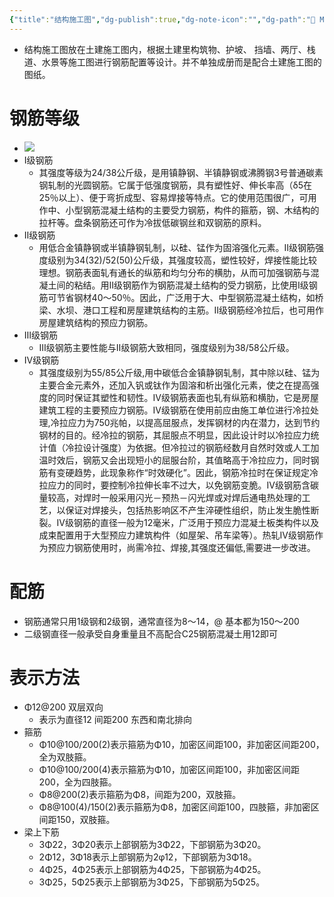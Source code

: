 ```yaml
---
{"title":"结构施工图","dg-publish":true,"dg-note-icon":"","dg-path":"🌳 Major/Construction/Working Drawing/结构施工图.md","permalink":"/🌳 Major/Construction/Working Drawing/结构施工图/","dgPassFrontmatter":true,"noteIcon":"","created":"2024-10-09T09:33:04.000+08:00","updated":"2024-11-05T23:52:00.788+08:00"}
---
```


- 结构施工图放在土建施工图内，根据土建里构筑物、护坡、 挡墙、两厅、栈道、水景等施工图进行钢筋配置等设计。并不单独成册而是配合土建施工图的图纸。  
# 钢筋等级  
-   ![](https://api2.mubu.com/v3/document_image/82d2dc4e-1a78-49a5-8577-44d6622ba672-20454557.jpg)  
-   Ⅰ级钢筋  
	-   其强度等级为24/38公斤级，是用镇静钢、半镇静钢或沸腾钢3号普通碳素钢轧制的光圆钢筋。它属于低强度钢筋，具有塑性好、伸长率高（δ5在25％以上）、便于弯折成型、容易焊接等特点。它的使用范围很广，可用作中、小型钢筋混凝土结构的主要受力钢筋，构件的箍筋，钢、木结构的拉杆等。盘条钢筋还可作为冷拔低碳钢丝和双钢筋的原料。  
-   Ⅱ级钢筋  
	-   用低合金镇静钢或半镇静钢轧制，以硅、锰作为固溶强化元素。Ⅱ级钢筋强度级别为34(32)/52(50)公斤级，其强度较高，塑性较好，焊接性能比较理想。钢筋表面轧有通长的纵筋和均匀分布的横肋，从而可加强钢筋与混凝土间的粘结。用Ⅱ级钢筋作为钢筋混凝土结构的受力钢筋，比使用Ⅰ级钢筋可节省钢材40～50％。因此，广泛用于大、中型钢筋混凝土结构，如桥梁、水坝、港口工程和房屋建筑结构的主筋。Ⅱ级钢筋经冷拉后，也可用作房屋建筑结构的预应力钢筋。  
-   Ⅲ级钢筋  
	-   Ⅲ级钢筋主要性能与Ⅱ级钢筋大致相同，强度级别为38/58公斤级。  
-   Ⅳ级钢筋  
	-   其强度级别为55/85公斤级,用中碳低合金镇静钢轧制，其中除以硅、锰为主要合金元素外，还加入钒或钛作为固溶和析出强化元素，使之在提高强度的同时保证其塑性和韧性。Ⅳ级钢筋表面也轧有纵筋和横肋，它是房屋建筑工程的主要预应力钢筋。Ⅳ级钢筋在使用前应由施工单位进行冷拉处理,冷拉应力为750兆帕，以提高屈服点，发挥钢材的内在潜力，达到节约钢材的目的。经冷拉的钢筋，其屈服点不明显，因此设计时以冷拉应力统计值（冷拉设计强度）为依据。但冷拉过的钢筋经数月自然时效或人工加温时效后，钢筋又会出现短小的屈服台阶，其值略高于冷拉应力，同时钢筋有变硬趋势，此现象称作“时效硬化”。因此，钢筋冷拉时在保证规定冷拉应力的同时，要控制冷拉伸长率不过大，以免钢筋变脆。Ⅳ级钢筋含碳量较高，对焊时一般采用闪光－预热－闪光焊或对焊后通电热处理的工艺，以保证对焊接头，包括热影响区不产生淬硬性组织，防止发生脆性断裂。Ⅳ级钢筋的直径一般为12毫米，广泛用于预应力混凝土板类构件以及成束配置用于大型预应力建筑构件（如屋架、吊车梁等）。热轧Ⅳ级钢筋作为预应力钢筋使用时，尚需冷拉、焊接,其强度还偏低,需要进一步改进。  
# 配筋  
-   钢筋通常只用1级钢和2级钢，通常直径为8～14，@ 基本都为150～200  
-   二级钢直径一般承受自身重量且不高配合C25钢筋混凝土用12即可  
# 表示方法  
-   Φ12@200 双层双向  
	-   表示为直径12 间距200 东西和南北排向  
-   箍筋  
	-   Φ10@100/200(2)表示箍筋为Φ10，加密区间距100，非加密区间距200，全为双肢箍。  
	-   Φ10@100/200(4)表示箍筋为Φ10，加密区间距100，非加密区间距200，全为四肢箍。  
	-   Φ8@200(2)表示箍筋为Φ8，间距为200，双肢箍。  
	-   Φ8@100(4)/150(2)表示箍筋为Φ8，加密区间距100，四肢箍，非加密区间距150，双肢箍。  
-   梁上下筋  
	-   3Φ22，3Φ20表示上部钢筋为3Φ22，下部钢筋为3Φ20。  
	-   2Φ12，3Φ18表示上部钢筋为2φ12，下部钢筋为3Φ18。  
	-   4Φ25，4Φ25表示上部钢筋为4Φ25，下部钢筋为4Φ25。  
	-   3Φ25，5Φ25表示上部钢筋为3Φ25，下部钢筋为5Φ25。